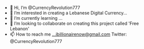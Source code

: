 - 👋 Hi, I’m @CurrencyRevolution777
- 👀 I’m interested in creating a Lebanese Digital Currency...
- 🌱 I’m currently learning ...
- 💞️ I’m looking to collaborate on creating this project called 'Free Lebanon'
- 📫 How to reach me ...ibillionairenow@gmail.com Twitter: @CurrencyRevolution777

<!---
CurrencyRevolution777/CurrencyRevolution777 is a ✨ special ✨ repository because its `README.md` (this file) appears on your GitHub profile.
You can click the Preview link to take a look at your changes.
--->
